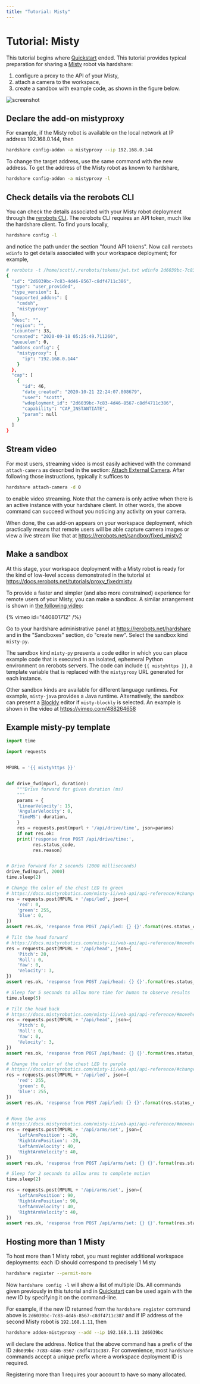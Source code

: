 ```yaml
---
title: "Tutorial: Misty"
---
```


# Tutorial: Misty

This tutorial begins where [Quickstart](/quickstart) ended. This tutorial provides
typical preparation for sharing a [Misty](https://www.mistyrobotics.com/) robot via hardshare:

1. configure a proxy to the API of your Misty,
2. attach a camera to the workspace,
3. create a sandbox with example code, as shown in the figure below.

![screenshot](figures/screenshot-misty2sandbox-20201124.png)


## Declare the add-on mistyproxy

For example, if the Misty robot is available on the local network at IP address
192.168.0.144, then

```bash
hardshare config-addon -a mistyproxy --ip 192.168.0.144
```

To change the target address, use the same command with the new address.
To get the address of the Misty robot as known to hardshare,

```bash
hardshare config-addon -a mistyproxy -l
```


## Check details via the rerobots CLI

You can check the details associated with your Misty robot deployment through
the [rerobots CLI](https://docs.rerobots.net/tools/cli).
The rerobots CLI requires an API token, much like the hardshare client. To find yours locally,

```bash
hardshare config -l
```

and notice the path under the section "found API tokens". Now call `rerobots wdinfo`
to get details associated with your workspace deployment; for example,

```bash
# rerobots -t /home/scott/.rerobots/tokens/jwt.txt wdinfo 2d6039bc-7c83-4d46-8567-c8df4711c386
{
  "id": "2d6039bc-7c83-4d46-8567-c8df4711c386",
  "type": "user_provided",
  "type_version": 1,
  "supported_addons": [
    "cmdsh",
    "mistyproxy"
  ],
  "desc": "",
  "region": "",
  "icounter": 33,
  "created": "2020-09-18 05:25:49.711260",
  "queuelen": 0,
  "addons_config": {
    "mistyproxy": {
      "ip": "192.168.0.144"
    }
  },
  "cap": [
    {
      "id": 46,
      "date_created": "2020-10-21 22:24:07.808679",
      "user": "scott",
      "wdeployment_id": "2d6039bc-7c83-4d46-8567-c8df4711c386",
      "capability": "CAP_INSTANTIATE",
      "param": null
    }
  ]
}
```


## Stream video

For most users, streaming video is most easily achieved with the command
`attach-camera` as described in the section: [Attach External Camera](/attach_camera). After
following those instructions, typically it suffices to

```bash
hardshare attach-camera -d 0
```

to enable video streaming. Note that the camera is only active when there is an
active instance with your hardshare client. In other words, the above command
can succeed without you noticing any activity on your camera.

When done, the `cam` add-on appears on your workspace deployment, which
practically means that remote users will be able capture camera images or view a
live stream like that at <https://rerobots.net/sandbox/fixed_misty2>


## Make a sandbox

At this stage, your workspace deployment with a Misty robot is ready for the
kind of low-level access demonstrated in the tutorial at <https://docs.rerobots.net/tutorials/proxy_fixedmisty>

To provide a faster and simpler (and also more constrained) experience for
remote users of your Misty, you can make a sandbox.
A similar arrangement is shown in [the following video](https://vimeo.com/440801712):

{% vimeo id="440801712" /%}

Go to your hardshare administrative panel at <https://rerobots.net/hardshare>
and in the "Sandboxes" section, do "create new".
Select the sandbox kind `misty-py`.

The sandbox kind `misty-py` presents a code editor in which you can place
example code that is executed in an isolated, ephemeral Python environment on
rerobots servers. The code can include `{{ mistyhttps }}`, a template variable
that is replaced with the `mistyproxy` URL generated for each instance.

Other sandbox kinds are available for different language runtimes. For example,
`misty-java` provides a Java runtime. Alternatively, the sandbox can present a
[Blockly](https://developers.google.com/blockly/) editor if `misty-blockly` is selected. An example is shown in the
video at <https://vimeo.com/488264658>


## Example misty-py template

```python
import time

import requests


MPURL = '{{ mistyhttps }}'


def drive_fwd(mpurl, duration):
    """Drive forward for given duration (ms)
    """
    params = {
	'LinearVelocity': 15,
	'AngularVelocity': 0,
	'TimeMS': duration,
    }
    res = requests.post(mpurl + '/api/drive/time', json=params)
    if not res.ok:
	print('response from POST /api/drive/time:',
	      res.status_code,
	      res.reason)


# Drive forward for 2 seconds (2000 milliseconds)
drive_fwd(mpurl, 2000)
time.sleep(2)

# Change the color of the chest LED to green
# https://docs.mistyrobotics.com/misty-ii/web-api/api-reference/#changeled
res = requests.post(MPURL + '/api/led', json={
    'red': 0,
    'green': 255,
    'blue': 0,
})
assert res.ok, 'response from POST /api/led: {} {}'.format(res.status_code, res.reason)

# Tilt the head forward
# https://docs.mistyrobotics.com/misty-ii/web-api/api-reference/#movehead
res = requests.post(MPURL + '/api/head', json={
    'Pitch': 20,
    'Roll': 0,
    'Yaw': 0,
    'Velocity': 3,
})
assert res.ok, 'response from POST /api/head: {} {}'.format(res.status_code, res.reason)

# Sleep for 5 seconds to allow more time for human to observe results
time.sleep(5)

# Tilt the head back
# https://docs.mistyrobotics.com/misty-ii/web-api/api-reference/#movehead
res = requests.post(MPURL + '/api/head', json={
    'Pitch': 0,
    'Roll': 0,
    'Yaw': 0,
    'Velocity': 3,
})
assert res.ok, 'response from POST /api/head: {} {}'.format(res.status_code, res.reason)

# Change the color of the chest LED to purple
# https://docs.mistyrobotics.com/misty-ii/web-api/api-reference/#changeled
res = requests.post(MPURL + '/api/led', json={
    'red': 255,
    'green': 0,
    'blue': 255,
})
assert res.ok, 'response from POST /api/led: {} {}'.format(res.status_code, res.reason)


# Move the arms
# https://docs.mistyrobotics.com/misty-ii/web-api/api-reference/#movearms
res = requests.post(MPURL + '/api/arms/set', json={
    'LeftArmPosition': -20,
    'RightArmPosition': -20,
    'LeftArmVelocity': 40,
    'RightArmVelocity': 40,
})
assert res.ok, 'response from POST /api/arms/set: {} {}'.format(res.status_code, res.reason)

# Sleep for 2 seconds to allow arms to complete motion
time.sleep(2)

res = requests.post(MPURL + '/api/arms/set', json={
    'LeftArmPosition': 90,
    'RightArmPosition': 90,
    'LeftArmVelocity': 40,
    'RightArmVelocity': 40,
})
assert res.ok, 'response from POST /api/arms/set: {} {}'.format(res.status_code, res.reason)
```


## Hosting more than 1 Misty

To host more than 1 Misty robot, you must register additional workspace
deployments: each ID should correspond to precisely 1 Misty

```bash
hardshare register --permit-more
```

Now `hardshare config -l` will show a list of multiple IDs. All commands given
previously in this tutorial and in [Quickstart](/quickstart) can be used again with the
new ID by specifying it on the command-line.

For example, if the new ID returned from the `hardshare register` command
above is `2d6039bc-7c83-4d46-8567-c8df4711c387` and if IP address of the
second Misty robot is `192.168.1.11`, then

```bash
hardshare addon-mistyproxy --add --ip 192.168.1.11 2d6039bc
```

will declare the address. Notice that the above command has a prefix of the ID
`2d6039bc-7c83-4d46-8567-c8df4711c387`. For convenience, most `hardshare`
commands accept a unique prefix where a workspace deployment ID is required.

Registering more than 1 requires your account to have so many allocated.
